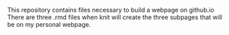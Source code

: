 This repository contains files necessary to build a webpage on github.io
There are three .rmd files when knit will create the three subpages that will be on my personal webpage.
